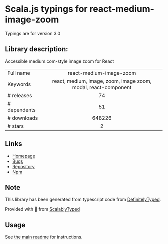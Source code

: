 
# Scala.js typings for react-medium-image-zoom

Typings are for version 3.0

## Library description:
Accessible medium.com-style image zoom for React

|                    |                 |
| ------------------ | :-------------: |
| Full name          | react-medium-image-zoom |
| Keywords           | react, medium, image, zoom, image zoom, modal, react-component |
| # releases         | 74 |
| # dependents       | 51 |
| # downloads        | 648226 |
| # stars            | 2 |

## Links
- [Homepage](https://github.com/rpearce/react-medium-image-zoom)
- [Bugs](https://github.com/rpearce/react-medium-image-zoom/issues)
- [Repository](https://github.com/rpearce/react-medium-image-zoom)
- [Npm](https://www.npmjs.com/package/react-medium-image-zoom)
    


## Note
This library has been generated from typescript code from [DefinitelyTyped](https://definitelytyped.org).

Provided with :purple_heart: from [ScalablyTyped](https://github.com/oyvindberg/ScalablyTyped)

## Usage
See [the main readme](../../readme.md) for instructions.


